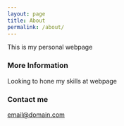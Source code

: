 ```yaml
---
layout: page
title: About
permalink: /about/
---
```


This is my personal webpage

### More Information

Looking to hone my skills at webpage

### Contact me

[email@domain.com](mailto:email@domain.com)
